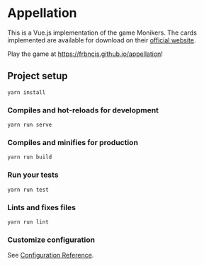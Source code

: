 # Appellation

This is a Vue.js implementation of the game Monikers. The cards implemented are available for download on their [official website](http://www.monikersgame.com/).

Play the game at https://frbncis.github.io/appellation!

## Project setup
```
yarn install
```

### Compiles and hot-reloads for development
```
yarn run serve
```

### Compiles and minifies for production
```
yarn run build
```

### Run your tests
```
yarn run test
```

### Lints and fixes files
```
yarn run lint
```

### Customize configuration
See [Configuration Reference](https://cli.vuejs.org/config/).
